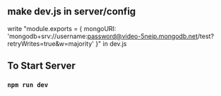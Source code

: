 ## make dev.js in server/config
write
"module.exports = {
    mongoURI: 'mongodb+srv://username:password@video-5neip.mongodb.net/test?retryWrites=true&w=majority'
}"
in dev.js

## To Start Server
### `npm run dev`
